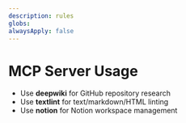 ```yaml
---
description: rules
globs: 
alwaysApply: false
---
```


# MCP Server Usage

- Use **deepwiki** for GitHub repository research
- Use **textlint** for text/markdown/HTML linting
- Use **notion** for Notion workspace management